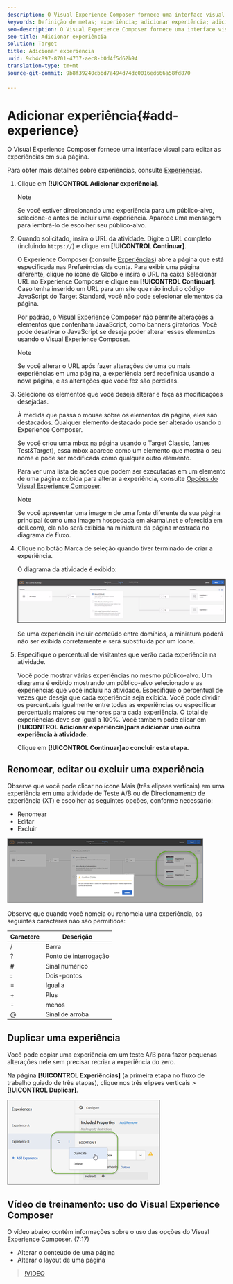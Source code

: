 ```yaml
---
description: O Visual Experience Composer fornece uma interface visual para editar as experiências em sua página.
keywords: Definição de metas; experiência; adicionar experiência; adicionar experiência
seo-description: O Visual Experience Composer fornece uma interface visual para editar as experiências em sua página.
seo-title: Adicionar experiência
solution: Target
title: Adicionar experiência
uuid: 9cb4c897-8701-4737-aec8-b0d4f5d62b94
translation-type: tm+mt
source-git-commit: 9b8f39240cbbd7a494d74dc0016ed666a58fd870

---
```



# Adicionar experiência{#add-experience}

O Visual Experience Composer fornece uma interface visual para editar as experiências em sua página.

Para obter mais detalhes sobre experiências, consulte [Experiências](../../../c-experiences/experiences.md#concept_A2E10F6AFB3D4AEAB6951EE14688848D).

1. Clique em **[!UICONTROL Adicionar experiência]**.

   >[!NOTE]
   >
   >Se você estiver direcionando uma experiência para um público-alvo, selecione-o antes de incluir uma experiência. Aparece uma mensagem para lembrá-lo de escolher seu público-alvo.

1. Quando solicitado, insira o URL da atividade. Digite o URL completo (incluindo `https://`) e clique em **[!UICONTROL Continuar]**.

   O Experience Composer (consulte [Experiências](../../../c-experiences/experiences.md#concept_1D011219034B492BB03C08B3BB80E3F0)) abre a página que está especificada nas Preferências da conta. Para exibir uma página diferente, clique no ícone de Globo e insira o URL na caixa Selecionar URL no Experience Composer e clique em **[!UICONTROL Continuar]**. Caso tenha inserido um URL para um site que não inclui o código JavaScript do Target Standard, você não pode selecionar elementos da página.

   Por padrão, o Visual Experience Composer não permite alterações a elementos que contenham JavaScript, como banners giratórios. Você pode desativar o JavaScript se deseja poder alterar esses elementos usando o Visual Experience Composer.

   >[!NOTE]
   >
   >Se você alterar o URL após fazer alterações de uma ou mais experiências em uma página, a experiência será redefinida usando a nova página, e as alterações que você fez são perdidas.

1. Selecione os elementos que você deseja alterar e faça as modificações desejadas.

   À medida que passa o mouse sobre os elementos da página, eles são destacados. Qualquer elemento destacado pode ser alterado usando o Experience Composer.

   Se você criou uma mbox na página usando o Target Classic, (antes Test&amp;Target), essa mbox aparece como um elemento que mostra o seu nome e pode ser modificada como qualquer outro elemento.

   Para ver uma lista de ações que podem ser executadas em um elemento de uma página exibida para alterar a experiência, consulte [Opções do Visual Experience Composer](/help/c-experiences/c-visual-experience-composer/viztarget-options.md).


   >[!NOTE]
   >
   >Se você apresentar uma imagem de uma fonte diferente da sua página principal (como uma imagem hospedada em akamai.net e oferecida em dell.com), ela não será exibida na miniatura da página mostrada no diagrama de fluxo.

1. Clique no botão Marca de seleção quando tiver terminado de criar a experiência.

   O diagrama da atividade é exibido:

   ![](assets/ab_flodia.png)

   Se uma experiência incluir conteúdo entre domínios, a miniatura poderá não ser exibida corretamente e será substituída por um ícone.

1. Especifique o percentual de visitantes que verão cada experiência na atividade.

   Você pode mostrar várias experiências no mesmo público-alvo. Um diagrama é exibido mostrando um público-alvo selecionado e as experiências que você incluiu na atividade. Especifique o percentual de vezes que deseja que cada experiência seja exibida. Você pode dividir os percentuais igualmente entre todas as experiências ou especificar percentuais maiores ou menores para cada experiência. O total de experiências deve ser igual a 100%. Você também pode clicar em **[!UICONTROL Adicionar experiência]para adicionar uma outra experiência à atividade.**

   Clique em **[!UICONTROL Continuar]ao concluir esta etapa.**

## Renomear, editar ou excluir uma experiência

Observe que você pode clicar no ícone Mais (três elipses verticais) em uma experiência em uma atividade de Teste A/B ou de Direcionamento de experiência (XT) e escolher as seguintes opções, conforme necessário:

* Renomear
* Editar
* Excluir

![](assets/experience_edit.png)

Observe que quando você nomeia ou renomeia uma experiência, os seguintes caracteres não são permitidos:

| Caractere | Descrição |
|--- |--- |
| / | Barra |
| ? | Ponto de interrogação |
| # | Sinal numérico |
| : | Dois-pontos |
| = | Igual a |
| + | Plus |
| - | menos |
| @ | Sinal de arroba |

## Duplicar uma experiência

Você pode copiar uma experiência em um teste A/B para fazer pequenas alterações nele sem precisar recriar a experiência do zero.

Na página **[!UICONTROL Experiências]** (a primeira etapa no fluxo de trabalho guiado de três etapas), clique nos três elipses verticais &gt; **[!UICONTROL Duplicar]**.

![](assets/duplicate_experience_ab.png)

## Vídeo de treinamento: uso do Visual Experience Composer

O vídeo abaixo contém informações sobre o uso das opções do Visual Experience Composer. (7:17)

* Alterar o conteúdo de uma página
* Alterar o layout de uma página

>[!VIDEO](https://video.tv.adobe.com/v/17399)
